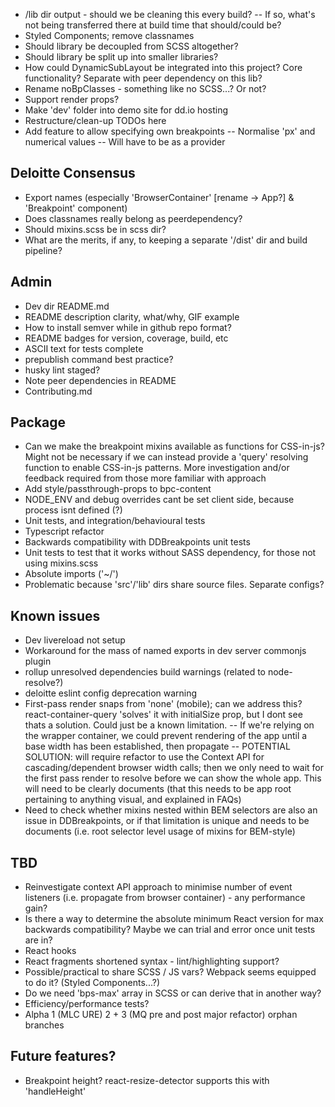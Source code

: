 - /lib dir output - should we be cleaning this every build?
  -- If so, what's not being transferred there at build time that should/could be?
- Styled Components; remove classnames
- Should library be decoupled from SCSS altogether?
- Should library be split up into smaller libraries?
- How could DynamicSubLayout be integrated into this project? Core functionality? Separate with peer dependency on this lib?
- Rename noBpClasses - something like no SCSS...? Or not?
- Support render props?
- Make 'dev' folder into demo site for dd.io hosting
- Restructure/clean-up TODOs here
- Add feature to allow specifying own breakpoints
  -- Normalise 'px' and numerical values
  -- Will have to be as a provider

## Deloitte Consensus

- Export names (especially 'BrowserContainer' [rename -> App?] & 'Breakpoint' component)
- Does classnames really belong as peerdependency?
- Should mixins.scss be in scss dir?
- What are the merits, if any, to keeping a separate '/dist' dir and build pipeline?

## Admin

- Dev dir README.md
- README description clarity, what/why, GIF example
- How to install semver while in github repo format?
- README badges for version, coverage, build, etc
- ASCII text for tests complete
- prepublish command best practice?
- husky lint staged?
- Note peer dependencies in README
- Contributing.md

## Package

- Can we make the breakpoint mixins available as functions for CSS-in-js? Might not be necessary if we can instead provide a 'query' resolving function to enable CSS-in-js patterns. More investigation and/or feedback required from those more familiar with approach
- Add style/passthrough-props to bpc-content
- NODE_ENV and debug overrides cant be set client side, because process isnt defined (?)
- Unit tests, and integration/behavioural tests
- Typescript refactor
- Backwards compatibility with DDBreakpoints unit tests
- Unit tests to test that it works without SASS dependency, for those not using mixins.scss
- Absolute imports ('~/')
- Problematic because 'src'/'lib' dirs share source files. Separate configs?

## Known issues

- Dev livereload not setup
- Workaround for the mass of named exports in dev server commonjs plugin
- rollup unresolved dependencies build warnings (related to node-resolve?)
- deloitte eslint config deprecation warning
- First-pass render snaps from 'none' (mobile); can we address this? react-container-query 'solves' it with initialSize prop, but I dont see thats a solution. Could just be a known limitation.
  -- If we're relying on the wrapper container, we could prevent rendering of the app until a base width has been established, then propagate
  -- POTENTIAL SOLUTION: will require refactor to use the Context API for cascading/dependent browser width calls; then we only need to wait for the first pass render to resolve before we can show the whole app. This will need to be clearly documents (that this needs to be app root pertaining to anything visual, and explained in FAQs)
- Need to check whether mixins nested within BEM selectors are also an issue in DDBreakpoints, or if that limitation is unique and needs to be documents (i.e. root selector level usage of mixins for BEM-style)

## TBD

- Reinvestigate context API approach to minimise number of event listeners (i.e. propagate from browser container) - any performance gain?
- Is there a way to determine the absolute minimum React version for max backwards compatibility? Maybe we can trial and error once unit tests are in?
- React hooks
- React fragments shortened syntax - lint/highlighting support?
- Possible/practical to share SCSS / JS vars? Webpack seems equipped to do it? (Styled Components...?)
- Do we need 'bps-max' array in SCSS or can derive that in another way?
- Efficiency/performance tests?
- Alpha 1 (MLC URE) 2 + 3 (MQ pre and post major refactor) orphan branches

## Future features?

- Breakpoint height? react-resize-detector supports this with 'handleHeight'
